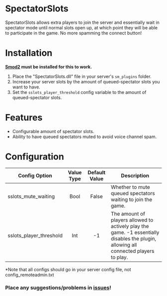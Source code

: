 # SpectatorSlots
SpectatorSlots allows extra players to join the server and essentially wait in spectator mode until normal slots open up, at which point they will be able to participate in the game. No more spamming the connect button!

# Installation
**[Smod2](https://github.com/Grover-c13/Smod2) must be installed for this to work.**

1. Place the "SpectatorSlots.dll" file in your server's `sm_plugins` folder.
2. Increase your server slots by the amount of queued-spectator slots you want to have.
3. Set the `sslots_player_threshold` config variable to the amount of queued-spectator slots.

# Features
* Configurable amount of spectator slots.
* Ability to have queued spectators muted to avoid voice channel spam.

# Configuration
Config Option | Value Type | Default Value | Description
--- | :---: | :---: | ---
sslots_mute_waiting | Bool | False | Whether to mute queued spectators waiting to join the game.
sslots_player_threshold | Int | -1 | The amount of players allowed to actively play the game. -1 essentially disables the plugin, allowing all connected players to play.

*Note that all configs should go in your server config file, not config_remoteadmin.txt

### Place any suggestions/problems in [issues](https://github.com/NeonWizard/SCP-DisconnectDrop/issues)!
